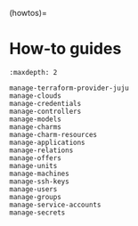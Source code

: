 (howtos)=
# How-to guides



```{toctree}
:maxdepth: 2

manage-terraform-provider-juju
manage-clouds
manage-credentials
manage-controllers
manage-models
manage-charms
manage-charm-resources
manage-applications
manage-relations
manage-offers
manage-units
manage-machines
manage-ssh-keys
manage-users
manage-groups
manage-service-accounts
manage-secrets
```

<!--
self
-->
